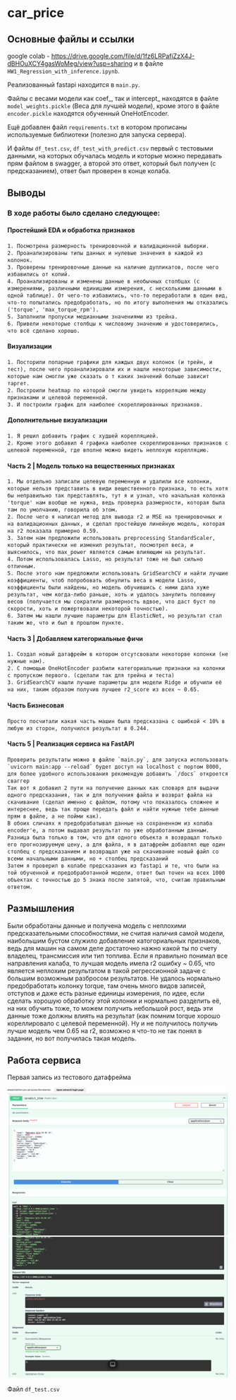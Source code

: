 # car_price

## Основные файлы и ссылки


google colab - https://drive.google.com/file/d/1fz6LRPafiZzX4J-dBHOuXCY4gasWoMeg/view?usp=sharing
и в файле `HW1_Regression_with_inference.ipynb`.

Реализованный fastapi находится в `main.py`.

Файлы с весами модели как coef_, так и intercept_ находятся в файле `model_weights.pickle` (Веса для лучшей модели),
кроме этого в файле `encoder.pickle` находятся обученный OneHotEncoder.

Ещё добавлен файл `requirements.txt` в котором прописаны используемые библиотеки (полезно для запуска сервера).

И файлы `df_test.csv`, `df_test_with_predict.csv` первый с тестовыми данными, на которых обучалась модель и которые можно передавать прям файлом в swagger, а второй это ответ, который был получен (c предсказанием), ответ был проверен в конце колаба.


## Выводы

### В ходе работы было сделано следующее:

#### Простейший EDA и обработка признаков

    1. Посмотрена размерность тренировочной и валидационной выборки.
    2. Проанализированы типы данных и нулевые значения в каждой из колонок.
    3. Проверены тренировочные данные на наличие дупликатов, после чего избавились от копий.
    4. Проанализированы и изменены данные в необычных столбцах (с измерениями, различными единицами измерения, с несколькими данными в одной таблице). От чего-то избавились, что-то переработали в один вид, что-то попытались предобработать, но по итогу выполнения мы отказались ('torque', 'max_torque_rpm').
    5. Заполнили пропуски медианными значениями из трейна.
    6. Привели некоторые столбцы к числовому значению и удостоверились, что всё сделано хорошо.

#### Визуализации

    1. Посторили попарные графики для каждых двух колонок (и трейн, и тест), после чего проанализировали их и нашли некоторые зависимости, которые нам смогли уже сказать о т каких значений больше зависит таргет.
    2. Построили heatmap по которой смогли увидеть корреляцию между признаками и целевой переменной.
    3. И построили график для наиболее скореллированных признаков.

#### Дополнительные визуализации

    1. Я решил добавить график с худшей корелляцией.
    2. Кроме этого добавил 4 графика наиболее скореллированных признаков с целевой переменной, где вполне можно видеть неплохую корелляцию.

#### Часть 2 | Модель только на вещественных признаках

    1. Мы отдельно записали целевую переменную и удалили все колонки, которые нельзя представить в види вещественного признака, то есть хотя бы неправильно так представлять, тут я и узнал, что начальная колонка 'torque' нам вообще не нужна, ведь проверка размерности, которая была там по умолчанию, говорила об этом.
    2. После чего я написал метод для вывода r2 и MSE на тренировочных и на валидационных данных, и сделал простейшую линейную модель, которая на r2 показала примерно 0.59.
    3. Затем нам предложили использовать preprocessing StandardScaler, который практически не изменил результат, посмотрел веса, и выяснилось, что max_power является самым влияющим на результат.
    4. Потом использовалась Lasso, но результат тоже не был сильно отличным.
    5. После этого нам предложили использовать GridSearchCV и найти лучшие коэффициенты, чтоб попробовать обнулить веса в модели Lasso, коэффициенты были найдены, но модель обучившись с ними дала хуже результат, чем когда-либо раньше, хоть и удалось занулить половину весов (получается мы сократили размерность вдвое, что даст буст по скорости, хоть и пожертвовали некоторой точностью).
    6. Затем мы нашли лучшие параметры для ElasticNet, но результат стал таким же, что и был в прошлом пункте.

#### Часть 3 | Добавляем категориальные фичи

    1. Создал новый датафрейм в котором отсутсвовали некоторве колонки (не нужные нам).
    2. С помощью OneHotEncoder разбили категориальные признаки на колонки с пропуском первого. (сделали так для трейна и теста)
    3. GridSearchCV нашли лучшие параметры для модели Ridge и обучили её на них, таким образом получив лучшее r2_score из всех ~ 0.65.

#### Часть Бизнесовая

    Просто посчитали какая часть машин была предсказана с ошибкой < 10% в любую из сторон, получился результат в 0.244.

#### Часть 5 | Реализация сервиса на FastAPI

    Проверить результаты можно в файле `main.py`, для запуска использовать `uvicorn main:app --reload` будет доступ на localhost с портом 8000, для более удобного использования рекомендую добавить `/docs` откроется сваггер
    Так вот я добавил 2 пути на получение данных как словаря для выдачи одного предсказания, так и для получения файла и возврат файла на скачивание (сделал именно с файлом, потому что показалось сложнее и интереснее, ведь так проще передать файл и найти нужные тебе данные прям в файле, а не пойми как).
    В обоих сличаях я предобрабатывал данные на сохраненном из колаба encoder'е, а потом выдавал результат по уже обработанным данным.
    Разница была только в том, что для одного объекта я возвращал только его прогнозируемую цену, а для файла, я в датафрейм добавлял еще один столбец с предсказанием и возвращал уже на скачивание новый файл со всеми начальными данными, но + столбец предсказаний
    Затем я проверил в колабе предсказания из fastapi и те, что были на той обученной и предобработанной модели, ответ был точен на всех 1000 объектах с точностью до 5 знака после запятой, что, считаю правильным ответом.

## Размышления

Были обработаны данные и получена модель с неплохими предсказательными способностями, не считая наличия самой модели, наибольшим бустом служило добавление катогориальных признаков, ведь для машин на самом деле достаточно нажно какой ты по счету владелец, трансмиссия или тип топлива. Если я правильно понимал все направления калаба, то лучшая модель имела r2 ошибку ~ 0.65, что является неплохим результатом в такой регрессионной задаче с большим возможным разбросом результатов. Не удалось нормально предобработать колонку torque, там очень много видов записей, отступов и даже есть разные единицы измерения, по идее, если сделать хорошую обработку этой колонки и нормально разделить её, на них обучить тоже, то можем получить небольшой рост, ведь эти данные тоже должны влиять на результат (как помним torque хорошо кореллировало с целевой переменной). Ну и не получилось получиь лучше модель чем 0.65 на r2, возможно я что-то не так понял в задании, но вот получилась такая модель.

## Работа сервиса

Первая запись из тестового датафрейма

![img.png](img.png)
![img_1.png](img_1.png)

Файл `df_test.csv` 
